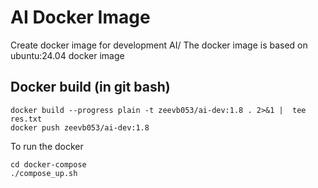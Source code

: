 # AI Docker Image

Create docker image for development AI/
The docker image is based on ubuntu:24.04 docker image  

## Docker build (in git bash)
~~~
docker build --progress plain -t zeevb053/ai-dev:1.8 . 2>&1 |  tee res.txt
docker push zeevb053/ai-dev:1.8
~~~


To run the docker  
~~~
cd docker-compose
./compose_up.sh
~~~

